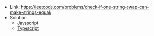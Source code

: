 - Link: https://leetcode.com/problems/check-if-one-string-swap-can-make-strings-equal/
- Solution:
  - [Javascript](index.js)
  - [Typescript](index.ts)